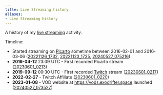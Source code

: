 ```yaml
---
title: Live Streaming history
aliases:
- Live Streaming history
---
```


A history of my [live streaming](live-streaming.md) activity.

Timeline:
- Started streaming on [Picarto](picarto.md) sometime between 2016-02-01 and 2016-03-06 ([20221126_1732](../entries/20221126_1732.md), [20221123_1725](../entries/20221123_1725.md), [20240527_075216](../entries/20240527_075216.md))
- **2019-04-12** 23:09 UTC - First recorded Picarto stream ([20230601_0213](../entries/20230601_0213.md))
- **2019-09-12** 00:30 UTC - First recorded [Twitch](twitch.md) stream ([20230601_0217](../entries/20230601_0217.md))
- **2022-02-27** - Twitch Affiliate ([20230601_0220](../entries/20230601_0220.md))
- **2023-01-08** - VOD website at https://vods.exodrifter.space launched ([20240527_073527](../entries/20240527_073527.md))
